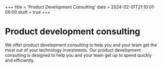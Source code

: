 +++
title = 'Product Development Consulting'
date = 2024-02-01T21:10:01-06:00
draft = true
+++
# Product development consulting
We offer product development consulting to help you and your team get the most out of your technology investments. Our product development consulting is designed to help you and your team get up to speed quickly and efficiently. 
